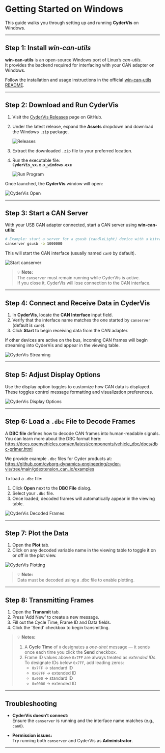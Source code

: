 # Getting Started on Windows

This guide walks you through setting up and running **CyderVis** on Windows.

---

## Step 1: Install *win-can-utils*

**win-can-utils** is an open-source Windows port of Linux’s *can-utils*.  
It provides the backend required for interfacing with your CAN adapter on Windows.

Follow the installation and usage instructions in the official [win-can-utils README](https://github.com/cyborg-dynamics-engineering/win-can-utils?tab=readme-ov-file#windows-can-utils).

---

## Step 2: Download and Run CyderVis

1. Visit the [CyderVis Releases](https://github.com/Cyborg-Dynamics-Engineering/cyder-vis/releases) page on GitHub.  
2. Under the latest release, expand the **Assets** dropdown and download the Windows `.zip` package.

   ![Releases](images/releases_windows.png)

3. Extract the downloaded `.zip` file to your preferred location.  
4. Run the executable file:  
   **`CyderVis_vx.x.x_windows.exe`**

   ![Run Program](images/run_program.png)

Once launched, the **CyderVis** window will open:

![CyderVis Open](images/cydervis_opened.png)

---

## Step 3: Start a CAN Server

With your USB CAN adapter connected, start a CAN server using **win-can-utils**:

```bash
# Example: start a server for a gsusb (candleLight) device with a bitrate of 1 Mbps
canserver gsusb -b 1000000
```

This will start the CAN interface (usually named `can0` by default).

![Start canserver](images/start_canserver.png)

> 💡 **Note:**  
> The `canserver` must remain running while CyderVis is active.  
> If you close it, CyderVis will lose connection to the CAN interface.

---

## Step 4: Connect and Receive Data in CyderVis

1. In **CyderVis**, locate the **CAN Interface** input field.  
2. Verify that the interface name matches the one started by `canserver` (default is `can0`).  
3. Click **Start** to begin receiving data from the CAN adapter.

If other devices are active on the bus, incoming CAN frames will begin streaming into CyderVis and appear in the viewing table.

![CyderVis Streaming](images/cydervis_streaming.png)

---

## Step 5: Adjust Display Options

Use the display option toggles to customize how CAN data is displayed.  
These toggles control message formatting and visualization preferences.

![CyderVis Display Options](images/cydervis_display_options.png)

---

## Step 6: Load a `.dbc` File to Decode Frames

A **DBC file** defines how to decode CAN frames into human-readable signals.  
You can learn more about the DBC format here:  
<https://docs.openvehicles.com/en/latest/components/vehicle_dbc/docs/dbc-primer.html>

We provide example `.dbc` files for Cyder products at:  
<https://github.com/cyborg-dynamics-engineering/cyder-vis/tree/main/gdextension_can_io/examples>

To load a `.dbc` file:
1. Click **Open** next to the **DBC File** dialog.
2. Select your `.dbc` file.
3. Once loaded, decoded frames will automatically appear in the viewing table.

![CyderVis Decoded Frames](images/cydervis_decoded_frames.png)

---

## Step 7: Plot the Data

1. Open the **Plot** tab.  
2. Click on any decoded variable name in the viewing table to toggle it on or off in the plot view.

![CyderVis Plotting](images/cydervis_plotting.png)

> 💡 **Note:**  
> Data must be decoded using a .dbc file to enable plotting.

---

## Step 8: Transmitting Frames

1. Open the **Transmit** tab.
2. Press 'Add New' to create a new message.
3. Fill out the Cycle Time, Frame ID and Data fields.
4. Click the 'Send' checkbox to begin transmitting.

> 💡 **Notes:**  
> 1. A **Cycle Time** of `0` designates a *one-shot* message — it sends once each time you click the **Send** checkbox.  
> 2. Frame ID values above `0x7FF` are always treated as *extended IDs*.  
>    To designate IDs below `0x7FF`, add leading zeros:  
>    - `0x7FF` → standard ID  
>    - `0x07FF` → extended ID  
>    - `0x000` → standard ID  
>    - `0x0000` → extended ID

---

## Troubleshooting

- **CyderVis doesn’t connect:**  
  Ensure the `canserver` is running and the interface name matches (e.g., `can0`).

- **Permission issues:**  
  Try running both `canserver` and CyderVis as **Administrator**.

---